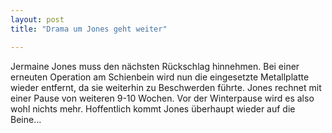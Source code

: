 ```yaml
---
layout: post
title: "Drama um Jones geht weiter"

---
```


Jermaine Jones muss den nächsten Rückschlag hinnehmen. Bei einer erneuten Operation am Schienbein wird nun die eingesetzte Metallplatte wieder entfernt, da sie weiterhin zu Beschwerden führte. Jones rechnet mit einer Pause von weiteren 9-10 Wochen. Vor der Winterpause wird es also wohl nichts mehr. Hoffentlich kommt Jones überhaupt wieder auf die Beine...


